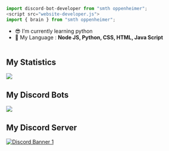 ```ts
import discord-bot-developer from "smth oppenheimer";
<script src="website-developer.js">
import { brain } from "smth oppenheimer";
```

- 😎 I’m currently learning python 
- 🎁 My Language : **Node JS, Python, CSS, HTML, Java Script** <br /><br />

## My Statistics
<a href="https://github.com/xcqLL">
<img src="https://github-readme-stats.vercel.app/api/top-langs/?username=tya-dittyaa&layout=compact&count_private=true&langs_count=8&card_width=445&bg_color=0d1117&title_color=ffffff&text_color=ffffff&icon_color=00ff99&hide_border=true/" />
</a>
<br>

## My Discord Bots
<a href="https://top.gg/bot/723092028396797982">
  <img src="https://top.gg/api/widget/723092028396797982.svg">
</a>
<br>

## My Discord Server
[![Discord Banner 1](https://discordapp.com/api/guilds/739460799810240533/widget.png?style=banner1)](https://discord.gg/BPQBmwTemY)<br />

</div>
